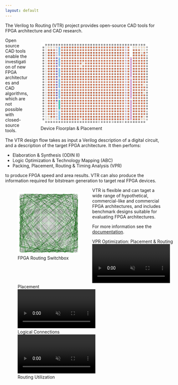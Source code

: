 ```yaml
---
layout: default
---
```


The Verilog to Routing (VTR) project provides open-source CAD tools for FPGA architecture and CAD research.

<figure style="float:right">
    <img src='/img/vpr_placement.png' alt='VPR Placement' width="350px" />
    <figcaption>Device Floorplan & Placement</figcaption>
</figure>

Open source CAD tools enable the investigation of new FPGA architectures and CAD algorithms, which are not possible with closed-source tools.

The VTR design flow takes as input a Verilog description of a digital circuit, and a description of the target FPGA architecture. It then perfoms:

* Elaboration & Synthesis (ODIN II)
* Logic Optimization & Technology Mapping (ABC)
* Packing, Placement, Routing & Timing Analysis (VPR)

to produce FPGA speed and area results.
VTR can also produce the information required for bitstream generation to target real FPGA devices.

<figure style="float:left">
    <img src="/img/vpr_sb.png" alt="FPGA Routing Switchbox" width="200"/>
    <figcaption>FPGA Routing Switchbox</figcaption>
</figure>

VTR is flexible and can taget a wide range of hypothetical, commercial-like and commercial FPGA architectures, and includes benchmark designs suitable for evaluating FPGA architectures.


For more information see the [documentation](https://docs.verilogtorouting.org).

<figure style="width:100%">
    <figcaption>VPR Optimization: Placement & Routing</figcaption>
    <div class="grid-container">
        <div style="grid-row-start: 1; grid-row-end: 2; grid-column-start: 1; grid-column-end: 2;">
            <video autoplay loop muted playsinline width="250">
                <source src="img/neuron_placement_macros.mp4" type="video/mp4"/>
            </video>
            <figcaption>Placement</figcaption>
        </div>
        <div style="grid-row-start: 1; grid-row-end: 2; grid-column-start: 2; grid-column-end: 3;">
            <video autoplay loop muted playsinline width="250">
                <source src="img/neuron_nets.mp4" type="video/mp4"/>
            </video>
            <figcaption>Logical Connections</figcaption>
        </div>
        <div style="grid-row-start: 1; grid-row-end: 2; grid-column-start: 3; grid-column-end: 4;">
            <video autoplay loop muted playsinline width="250">
                <source src="img/neuron_routing_util.mp4" type="video/mp4"/>
            </video>
            <figcaption>Routing Utilization</figcaption>
        </div>
    </div>
</figure>
